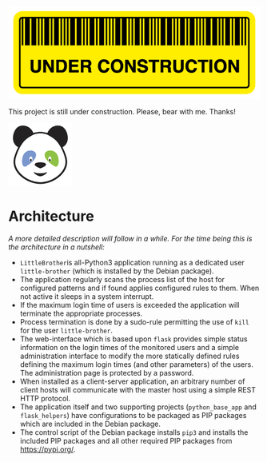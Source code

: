 ![Under Construction Logo](doc/logo_under_construction_sign_wide.png)

This project is still under construction. Please, bear with me. Thanks!

![LittleBrother-Logo](little_brother/static/icons/icon_baby-panda_128x128.png)

# Architecture

*A more detailed description will follow in a while. For the time being this is the architecture in a nutshell:*

* `LittleBrother`is  all-Python3 application running as a dedicated user `little-brother` (which is installed 
by the Debian package).
* The application regularly scans the process list of the host for configured patterns and if found applies configured
rules to them. When not active it sleeps in a system interrupt.
* If the maximum login time of users is exceeded the application will terminate the appropriate processes.
* Process termination is done by a sudo-rule permitting the use of  `kill` for the user `little-brother`.
* The web-interface which is based upon `flask` provides simple status information on the login times of the
monitored users and a simple administration interface to modify the more statically defined rules defining the 
maximum login times (and other parameters) of the users. The administration page is protected by a password. 
* When installed as a client-server application, an arbitrary number of client hosts will communicate with the master
host using a simple REST HTTP protocol.
* The application itself and two supporting projects (`python_base_app` and `flask_helpers`) have configurations
to be packaged as PIP packages which are included in the Debian package.
* The control script of the Debian package installs `pip3` and installs the included PIP packages and all other
required PIP packages from https://pypi.org/.
